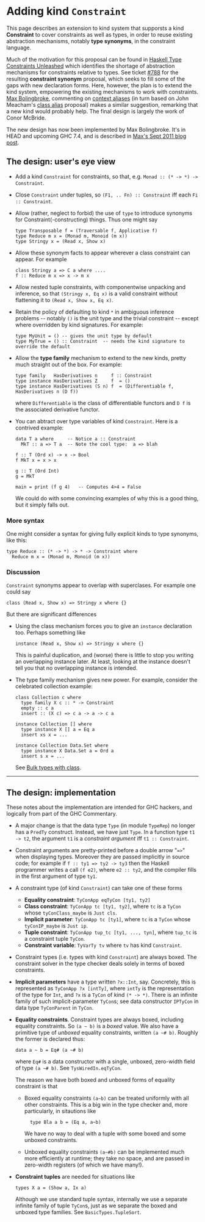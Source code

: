 # Adding kind `Constraint`



This page describes an extension to kind system that supporsts a
kind **Constraint** to cover constraints as well as types, in
order to reuse existing abstraction mechanisms, notably **type
synonyms**, in the constraint language.



Much of the motivation for this proposal can be found in [
Haskell Type Constraints Unleashed](http://www.cs.kuleuven.be/%7Etoms/Research/papers/constraint_families.pdf) which identifies the shortage of abstraction mechanisms for constraints relative to types. See ticket [\#788](http://gitlabghc.nibbler/ghc/ghc/issues/788) for the resulting **constraint synonym** proposal, which seeks to fill some of the gaps with new declaration forms. Here, however, the plan is to extend the kind system, empowering the existing mechanisms to work with constraints. [
Max Bolingbroke](http://blog.omega-prime.co.uk/?p=61), commenting on [
context aliases](http://www.haskell.org/haskellwiki/Context_alias) (in turn based on John Meacham's [
class alias](http://repetae.net/recent/out/classalias.html) proposal) makes a similar suggestion, remarking that a new kind would probably help. The final design is largely the work of Conor McBride.



The new design has now been implemented by Max Bolingbroke.  It's in HEAD and upcoming GHC 7.4, and is described in [
Max's Sept 2011 blog post](http://blog.omega-prime.co.uk/?p=127).


## The design: user's eye view


- Add a kind `Constraint` for constraints, so that, e.g. `Monad :: (* -> *) -> Constraint`.

- Close `Constraint` under tuples, so `(F1, .. Fn) :: Constraint` iff each `Fi :: Constraint`.

- Allow (rather, neglect to forbid) the use of `type` to introduce synonyms for Constraint(-constructing) things.  Thus one might say

  ```wiki
  type Transposable f = (Traversable f, Applicative f)
  type Reduce m x = (Monad m, Monoid (m x))
  type Stringy x = (Read x, Show x)
  ```

- Allow these synonym facts to appear wherever a class constraint can appear.  For example

  ```wiki
  class Stringy a => C a where ....
  f :: Reduce m x => x -> m x
  ```

- Allow nested tuple constraints, with componentwise unpacking and inference, so that `(Stringy x, Eq x)` is a valid constraint without flattening it to `(Read x, Show x, Eq x)`.

- Retain the policy of defaulting to kind `*` in ambiguous inference problems -- notably `()` is the unit type and the trivial constraint -- except where overridden by kind signatures.  For example:

  ```wiki
  type MyUnit = () -- gives the unit type by default
  type MyTrue = () :: Constraint  -- needs the kind signature to override the default
  ```

- Allow the **type family** mechanism to extend to the new kinds, pretty much straight out of the box. For example:

  ```wiki
  type family   HasDerivatives n     f :: Constraint
  type instance HasDerivatives Z     f  = ()
  type instance HasDerivatives (S n) f  = (Differentiable f, HasDerivatives n (D f))
  ```

  where `Differentiable` is the class of differentiable functors and `D f` is the associated derivative functor.

- You can abtract over type variables of kind `Constraint`. Here is a contrived example:

  ```wiki
  data T a where     -- Notice a :: Constraint
    MkT :: a => T a  -- Note the cool type:  a => blah

  f :: T (Ord x) -> x -> Bool
  f MkT x = x > x

  g :: T (Ord Int)
  g = MkT

  main = print (f g 4)   -- Computes 4>4 = False
  ```

  We could do with some convincing examples of why this is a good thing, but it simply falls out.

### More syntax



One might consider a syntax for giving fully explicit kinds to type synonyms, like this:


```wiki
type Reduce :: (* -> *) -> * -> Constraint where
  Reduce m x = (Monad m, Monoid (m x))
```

### Discussion



`Constraint` synonyms appear to overlap with superclases.  For example one could say


```wiki
class (Read x, Show x) => Stringy x where {}
```


But there are significant differences


- Using the class mechanism forces you to give an `instance` declaration too.  Perhaps something like

  ```wiki
  instance (Read x, Show x) => Stringy x where {}
  ```

  This is painful duplication, and (worse) there is little to stop you writing an overlapping instance later.  At least, looking at the instance doesn't tell you that no overlapping instance is intended.

- The type family mechanism gives new power.  For example, consider the celebrated collection example:

  ```wiki
  class Collection c where
    type family X c :: * -> Constraint
    empty :: c a
    insert :: (X c) => c a -> a -> c a

  instance Collection [] where
    type instance X [] a = Eq a
    insert xs x = ...

  instance Collection Data.Set where
    type instance X Data.Set a = Ord a
    insert s x = ...
  ```

  See [
  Bulk types with class](http://research.microsoft.com/en-us/um/people/simonpj/papers/collections.ps.gz).

---


## The design: implementation



These notes about the implementation are intended for GHC hackers, and logically from part of the GHC Commentary.


- A major change is that the data type `Type` (in module `TypeRep`) no longer has a `PredTy` construct.  Instead, we have just `Type`.  In a function type `t1 -> t2`, the argument `t1` is a *constraint argument* iff `t1 :: Constraint`.

- Constraint arguments are pretty-printed before a double arrow "`=>`" when displaying types.  Moreover they are passed implicitly in source code; for example if `f :: ty1 => ty2 -> ty3` then the Haskell programmer writes a call `(f e2)`, where `e2 :: ty2`, and the compiler fills in the first argument of type `ty1`.

- A constraint type (of kind `Constraint`) can take one of these forms

  - **Equality constraint**: `TyConApp eqTyCon [ty1, ty2]` 
  - **Class constraint**: `TyConApp tc [ty1, ty2]`, where `tc` is a `TyCon` whose `tyConClass_maybe` is `Just cls`.
  - **Implicit parameter**: `TyConApp tc [ty1]`, where `tc` is a `TyCon` whose `tyConIP_maybe` is `Just ip`.
  - **Tuple constraint**: `TyConApp tup_tc [ty1, ..., tyn]`, where `tup_tc` is a constraint tuple `TyCon`.  
  - **Constraint variable**: `TyVarTy tv` where `tv` has kind `Constraint`.

- Constraint types (i.e. types with kind `Constraint`) are always boxed. The constraint solver in the type checker deals solely in terms of boxed constraints.

- **Implicit parameters** have a type written `?x::Int`, say.  Concretely, this is represented as `TyConApp ?x [intTy]`, where `intTy` is the representation of the type for `Int`, and `?x` is a `TyCon` of kind `(* -> *)`.  There is an infinite family of such implicit-parameter `TyCon`s; see data constructor `IPTyCon` in data type `TyConParent` in `TyCon`.

- **Equality constraints**.  Constraint types are always boxed, including equality constraints.  So `(a ~ b)` is a *boxed* value.   We also have a primitive type of *unboxed* equality constraints, written `(a ~# b)`.  Roughly the former is declared thus:

  ```wiki
  data a ~ b = Eq# (a ~# b)
  ```

  where `Eq#` is a data constructor with a single, unboxed, zero-width field of type `(a ~# b)`.  See `TysWiredIn.eqTyCon`. 

  The reason we have both boxed and unboxed forms of equality constraint is that 

  - Boxed equality constraints `(a~b)` can be treated uniformly with all other constraints.  This is a big win in the type checker and, more particularly, in sitautions like

    ```wiki
      type Bla a b = (Eq a, a~b)
    ```

    We have no way to deal with a tuple with some boxed and some unboxed constraints.

  - Unboxed equality constraints `(a~#b)` can be implemented much more efficiently at runtime; they take no space, and are passed in zero-width registers (of which we have many!).

- **Constraint tuples** are needed for situations like

  ```wiki
  types X a = (Show a, Ix a)
  ```

  Although we use standard tuple syntax, internally we use a separate infinite family of tuple `TyCon`s, just as we separate the boxed and unboxed type families.  See `BasicTypes.TupleSort`.

